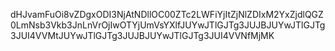 dHJvamFuOi8vZDgxODI3NjAtNDllOC00ZTc2LWFiYjItZjNlZDIxM2YxZjdlQGZ0LmNsb3Vkb3JnLnVrOjIwOTYjUmVsYXlfJUYwJTlGJTg3JUJBJUYwJTlGJTg3JUI4VVMtJUYwJTlGJTg3JUJBJUYwJTlGJTg3JUI4VVNfMjMK